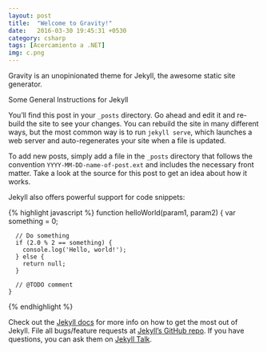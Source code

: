 ```yaml
---
layout: post
title:  "Welcome to Gravity!"
date:   2016-03-30 19:45:31 +0530
category: csharp
tags: [Acercamiento a .NET]
img: c.png
---
```

Gravity is an unopinionated theme for Jekyll, the awesome static site generator.

Some General Instructions for Jekyll

You’ll find this post in your `_posts` directory. Go ahead and edit it and re-build the site to see your changes. You can rebuild the site in many different ways, but the most common way is to run `jekyll serve`, which launches a web server and auto-regenerates your site when a file is updated.

To add new posts, simply add a file in the `_posts` directory that follows the convention `YYYY-MM-DD-name-of-post.ext` and includes the necessary front matter. Take a look at the source for this post to get an idea about how it works.

Jekyll also offers powerful support for code snippets:

{% highlight javascript %}
    function helloWorld(param1, param2) {
      var something = 0;

      // Do something
      if (2.0 % 2 == something) {
        console.log('Hello, world!');
      } else {
        return null;
      }

      // @TODO comment
    }
{% endhighlight %}

Check out the [Jekyll docs][jekyll-docs] for more info on how to get the most out of Jekyll. File all bugs/feature requests at [Jekyll’s GitHub repo][jekyll-gh]. If you have questions, you can ask them on [Jekyll Talk][jekyll-talk].

[jekyll-docs]: http://jekyllrb.com/docs/home  
[jekyll-gh]:   https://github.com/jekyll/jekyll  
[jekyll-talk]: https://talk.jekyllrb.com/
